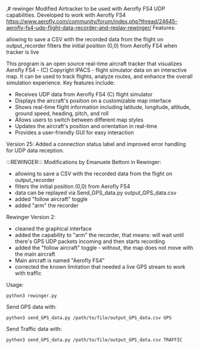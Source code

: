 ‚# rewinger
Modified Airtracker to be used with Aerofly FS4 UDP capabilities.
Developed to work with Aerofly FS4
https://www.aerofly.com/community/forum/index.php?thread/24645-aerofly-fs4-udp-flight-data-recorder-and-replay-rewinger/
Features:

allowing to save a CSV with the recorded data from the flight on output_recorder
filters the initial position (0,0) from Aerofly FS4 when tracker is live

This program is an open source real-time aircraft tracker that visualizes Aerofly FS4 - (C) Copyright IPACS -
flight simulator data on an interactive map. It can be used to track flights, analyze routes,
and enhance the overall simulation experience. Key features include:

- Receives UDP data from Aerofly FS4 (C) flight simulator
- Displays the aircraft's position on a customizable map interface
- Shows real-time flight information including latitude, longitude, altitude, ground speed, heading, pitch, and roll
- Allows users to switch between different map styles
- Updates the aircraft's position and orientation in real-time
- Provides a user-friendly GUI for easy interaction

Version 25: Added a connection status label and improved error handling for UDP data reception.

:::REWINGER:::
Modifications by Emanuele Bettoni in Rewinger:
- allowing to save a CSV with the recorded data from the flight on output_recorder
- filters the initial position (0,0) from Aerofly FS4
- data can be replayed via Send_GPS_data.py output_GPS_data.csv
- added "follow aircraft" toggle
- added "arm" the recorder

Rewinger Version 2:
- cleaned the graphical interface
- added the capability to "arm" the recorder, that means: will wait until there's GPS UDP packets incoming and then starts recording
- added the "follow aircraft" toggle - without, the map does not move with the main aircraft
- Main aircraft is named "Aerofly FS4"
- corrected the known limitation that needed a live GPS stream to work with traffic

Usage:
```
python3 rewinger.py
```

Send GPS data with:
```
python3 send_GPS_data.py /path/to/file/output_GPS_data.csv GPS
```
Send Traffic data with:
```
python3 send_GPS_data.py /path/to/file/output_GPS_data.csv TRAFFIC
```